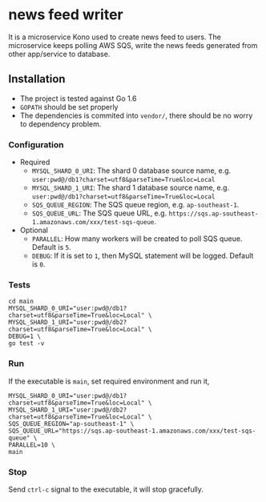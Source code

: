 # news feed writer

It is a microservice Kono used to create news feed to users. The microservice keeps polling AWS SQS, write the news feeds generated from other app/service to database.

## Installation
- The project is tested against Go 1.6
- `GOPATH` should be set properly
- The dependencies is commited into `vendor/`, there should be no worry to dependency problem.

### Configuration
- Required
    - `MYSQL_SHARD_0_URI`: The shard 0 database source name, e.g. `user:pwd@/db1?charset=utf8&parseTime=True&loc=Local`
    - `MYSQL_SHARD_1_URI`: The shard 1 database source name, e.g. `user:pwd@/db1?charset=utf8&parseTime=True&loc=Local`
    - `SQS_QUEUE_REGION`: The SQS queue region, e.g. `ap-southeast-1`.
    - `SQS_QUEUE_URL`: The SQS queue URL, e.g. `https://sqs.ap-southeast-1.amazonaws.com/xxx/test-sqs-queue`.
- Optional
    - `PARALLEL`: How many workers will be created to poll SQS queue. Default is `5`.
    - `DEBUG`: If it is set to `1`, then MySQL statement will be logged. Default is `0`.

### Tests
```
cd main
MYSQL_SHARD_0_URI="user:pwd@/db1?charset=utf8&parseTime=True&loc=Local" \
MYSQL_SHARD_1_URI="user:pwd@/db2?charset=utf8&parseTime=True&loc=Local" \
DEBUG=1 \
go test -v
```

### Run
If the executable is `main`, set required environment and run it,
```
MYSQL_SHARD_0_URI="user:pwd@/db1?charset=utf8&parseTime=True&loc=Local" \
MYSQL_SHARD_1_URI="user:pwd@/db2?charset=utf8&parseTime=True&loc=Local" \
SQS_QUEUE_REGION="ap-southeast-1" \
SQS_QUEUE_URL="https://sqs.ap-southeast-1.amazonaws.com/xxx/test-sqs-queue" \
PARALLEL=10 \
main
```

### Stop
Send `ctrl-c` signal to the executable, it will stop gracefully.
